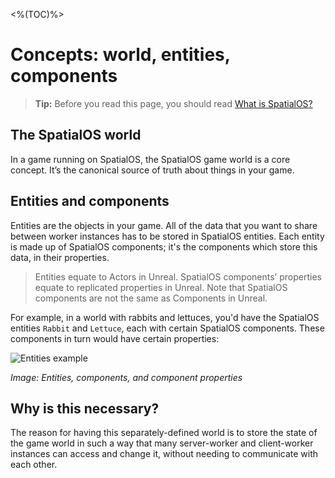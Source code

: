 <%(TOC)%>
# Concepts: world, entities, components

> **Tip:** Before you read this page, you should read [What is SpatialOS?]({{urlRoot}}/content/spatialos-concepts/what-is-spatialos)

## The SpatialOS world

In a game running on SpatialOS, the SpatialOS game world is a core concept. It’s the canonical source of truth about things in your game.

## Entities and components

Entities are the objects in your game. All of the data that you want to share between worker instances has to be stored in SpatialOS entities. Each entity is made up of SpatialOS components; it's the components which store this data, in their properties.

> Entities equate to Actors in Unreal. SpatialOS components’ properties equate to replicated properties in Unreal. Note that SpatialOS components are not the same as Components in Unreal.

For example, in a world with rabbits and lettuces, you'd have the SpatialOS entities  `Rabbit` and `Lettuce`, each with certain SpatialOS components. These components in turn would have certain properties:

![Entities example]({{assetRoot}}assets/screen-grabs/component-details.png)

_Image: Entities, components, and component properties_

## Why is this necessary?

The reason for having this separately-defined world is to store the state of the game world in such a way that many server-worker and client-worker instances can access and change it, without needing to communicate with each other.
